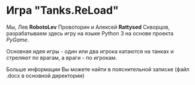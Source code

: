 # Игра "Tanks.ReLoad"
Мы, Лев **RobotoLev** Провоторин и Алексей **Rattysed** Скворцов, разрабатываем здесь игру на языке Python 3 на основе проекта *PyGame*.

Основная идея игры - один или два игрока катаются на танках и стреляют по врагам, а враги - по игрокам.

Больше информации Вы можете найти в пояснительной записке (файл .docx в основной директории)